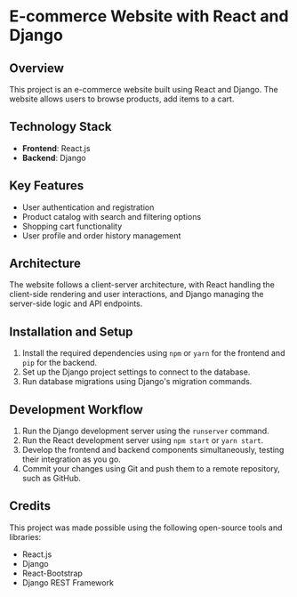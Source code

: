 # E-commerce Website with React and Django
## Overview
This project is an e-commerce website built using React and Django. The website allows users to browse products, add items to a cart.

## Technology Stack
- **Frontend**: React.js
- **Backend**: Django

## Key Features
- User authentication and registration
- Product catalog with search and filtering options
- Shopping cart functionality
- User profile and order history management

## Architecture
The website follows a client-server architecture, with React handling the client-side rendering and user interactions, and Django managing the server-side logic and API endpoints.

## Installation and Setup
1. Install the required dependencies using `npm` or `yarn` for the frontend and `pip` for the backend.
2. Set up the Django project settings to connect to the database.
3. Run database migrations using Django's migration commands.

## Development Workflow
1. Run the Django development server using the `runserver` command.
2. Run the React development server using `npm start` or `yarn start`.
3. Develop the frontend and backend components simultaneously, testing their integration as you go.
4. Commit your changes using Git and push them to a remote repository, such as GitHub.


## Credits
This project was made possible using the following open-source tools and libraries:

- React.js
- Django
- React-Bootstrap
- Django REST Framework

